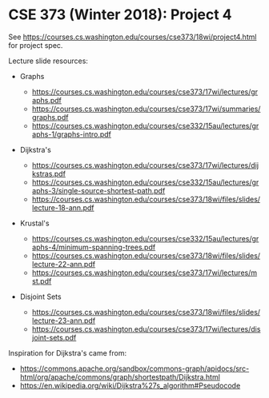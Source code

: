 # CSE 373 (Winter 2018): Project 4

See https://courses.cs.washington.edu/courses/cse373/18wi/project4.html for project spec.

Lecture slide resources:
- Graphs
  - https://courses.cs.washington.edu/courses/cse373/17wi/lectures/graphs.pdf
  - https://courses.cs.washington.edu/courses/cse373/17wi/summaries/graphs.pdf
  - https://courses.cs.washington.edu/courses/cse332/15au/lectures/graphs-1/graphs-intro.pdf
  
- Dijkstra's
  - https://courses.cs.washington.edu/courses/cse373/17wi/lectures/dijkstras.pdf
  - https://courses.cs.washington.edu/courses/cse332/15au/lectures/graphs-3/single-source-shortest-path.pdf
  - https://courses.cs.washington.edu/courses/cse373/18wi/files/slides/lecture-18-ann.pdf

- Krustal's
  - https://courses.cs.washington.edu/courses/cse332/15au/lectures/graphs-4/minimum-spanning-trees.pdf
  - https://courses.cs.washington.edu/courses/cse373/18wi/files/slides/lecture-22-ann.pdf
  - https://courses.cs.washington.edu/courses/cse373/17wi/lectures/mst.pdf
  
- Disjoint Sets
  - https://courses.cs.washington.edu/courses/cse373/18wi/files/slides/lecture-23-ann.pdf
  - https://courses.cs.washington.edu/courses/cse373/17wi/lectures/disjoint-sets.pdf

Inspiration for Dijkstra's came from:
- https://commons.apache.org/sandbox/commons-graph/apidocs/src-html/org/apache/commons/graph/shortestpath/Dijkstra.html
- https://en.wikipedia.org/wiki/Dijkstra%27s_algorithm#Pseudocode

